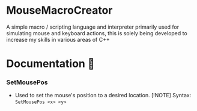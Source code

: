 # MouseMacroCreator
A simple macro / scripting language and interpreter primarily used for simulating mouse and keyboard actions, this is solely being developed to increase my skills in various areas of C++

# Documentation 📖
### SetMousePos
- Used to set the mouse's position to a desired location.
[!NOTE]
Syntax: `SetMousePos <x> <y>`
